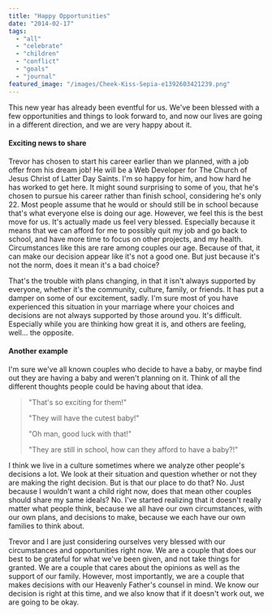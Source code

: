 ```yaml
---
title: "Happy Opportunities"
date: "2014-02-17"
tags:
  - "all"
  - "celebrate"
  - "children"
  - "conflict"
  - "goals"
  - "journal"
featured_image: "/images/Cheek-Kiss-Sepia-e1392603421239.png"
---
```


This new year has already been eventful for us. We've been blessed with a few opportunities and things to look forward to, and now our lives are going in a different direction, and we are very happy about it.

#### Exciting news to share

Trevor has chosen to start his career earlier than we planned, with a job offer from his dream job! He will be a Web Developer for The Church of Jesus Christ of Latter Day Saints. I'm so happy for him, and how hard he has worked to get here. It might sound surprising to some of you, that he's chosen to pursue his career rather than finish school, considering he's only 22. Most people assume that he would or should still be in school because that's what everyone else is doing our age. However, we feel this is the best move for us. It's actually made us feel very blessed. Especially because it means that we can afford for me to possibly quit my job and go back to school, and have more time to focus on other projects, and my health. Circumstances like this are rare among couples our age. Because of that, it can make our decision appear like it's not a good one. But just because it's not the norm, does it mean it's a bad choice?

That's the trouble with plans changing, in that it isn't always supported by everyone, whether it's the community, culture, family, or friends. It has put a damper on some of our excitement, sadly. I'm sure most of you have experienced this situation in your marriage where your choices and decisions are not always supported by those around you. It's difficult. Especially while you are thinking how great it is, and others are feeling, well... the opposite.

#### Another example

I'm sure we've all known couples who decide to have a baby, or maybe find out they are having a baby and weren't planning on it. Think of all the different thoughts people could be having about that idea.

> "That's so exciting for them!"
> 
> "They will have the cutest baby!"
> 
> "Oh man, good luck with that!"
> 
> "They are still in school, how can they afford to have a baby?!"

I think we live in a culture sometimes where we analyze other people's decisions a lot. We look at their situation and question whether or not they are making the right decision. But is that our place to do that? No. Just because I wouldn't want a child right now, does that mean other couples should share my same ideals? No. I've started realizing that it doesn't really matter what people think, because we all have our own circumstances, with our own plans, and decisions to make, because we each have our own families to think about.

Trevor and I are just considering ourselves very blessed with our circumstances and opportunities right now. We are a couple that does our best to be grateful for what we've been given, and not take things for granted. We are a couple that cares about the opinions as well as the support of our family. However, most importantly, we are a couple that makes decisions with our Heavenly Father's counsel in mind. We know our decision is right at this time, and we also know that if it doesn't work out, we are going to be okay.
